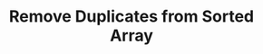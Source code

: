 ---
title: "26. Remove Duplicates from Sorted Array"
desc: "Lorem ipsum dolor sit amet"
difficulty: {
  slug: "easy",
  title: "Easy"
}
tags: ["array", "two-pointer"]
createdAt: 2019-09-01
updatedAt: 2019-10-01
---